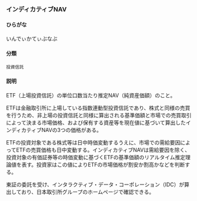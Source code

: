 <div style="display:none;">

## [あ行](securities-terms?id=あ行)

</div>

### インディカティブNAV

#### ひらがな

いんでぃかてぃぶなぶ

#### 分類

`投資信託`

#### 説明

ETF（上場投資信託）の単位口数当たり推定NAV（純資産価額）のこと。
 
ETFは金融取引所に上場している指数連動型投資信託であり、株式と同様の売買を行うため、非上場の投資信託と同様に算出される基準価額と市場での売買取引によって決まる市場価格、および保有する資産等を現在値に基づいて算出したインディカティブNAVの3つの価格がある。
 
ETFの投資対象である株式等は日中時価変動するうえに、市場での需給要因によってETFの売買価格も日中変動する。インディカティブNAVは需給要因を除く、投資対象の有価証券等の時価変動に基づくETFの基準価額のリアルタイム推定理論値を表す。投資家はこの値によりETFの市場価格が割安か割高かなどを判断する。
 
東証の委託を受け、インタラクティブ・データ・コーポレーション（IDC）が算出しており、日本取引所グループのホームページで確認できる。

<div style="display:none;">

## [か行](securities-terms?id=か行)
## [さ行](securities-terms?id=さ行)
## [た行](securities-terms?id=た行)
## [な行](securities-terms?id=な行)
## [は行](securities-terms?id=は行)
## [ま行](securities-terms?id=ま行)
## [や行](securities-terms?id=や行)
## [ら行](securities-terms?id=ら行)
## [わ行](securities-terms?id=わ行)
## [英数字・記号](securities-terms?id=英数字・記号)

</div>

